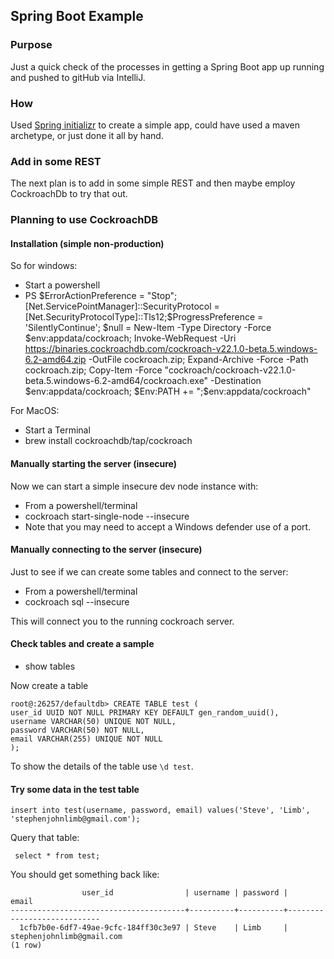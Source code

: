 ## Spring Boot Example
### Purpose
Just a quick check of the processes in getting a Spring Boot app up running and pushed to gitHub via IntelliJ.

### How
Used [Spring initializr](https://start.spring.io/) to create a simple app, could have used a maven archetype, or just done it all by hand.

### Add in some REST
The next plan is to add in some simple REST and then maybe employ CockroachDb to try that out.

### Planning to use CockroachDB

#### Installation (simple non-production)
So for windows:
- Start a powershell
- PS $ErrorActionPreference = "Stop"; [Net.ServicePointManager]::SecurityProtocol = [Net.SecurityProtocolType]::Tls12;$ProgressPreference = 'SilentlyContinue'; $null = New-Item -Type Directory -Force $env:appdata/cockroach; Invoke-WebRequest -Uri https://binaries.cockroachdb.com/cockroach-v22.1.0-beta.5.windows-6.2-amd64.zip -OutFile cockroach.zip; Expand-Archive -Force -Path cockroach.zip; Copy-Item -Force "cockroach/cockroach-v22.1.0-beta.5.windows-6.2-amd64/cockroach.exe" -Destination $env:appdata/cockroach; $Env:PATH += ";$env:appdata/cockroach"

For MacOS:
- Start a Terminal
- brew install cockroachdb/tap/cockroach

#### Manually starting the server (insecure)
Now we can start a simple insecure dev node instance with:
- From a powershell/terminal
- cockroach start-single-node --insecure
- Note that you may need to accept a Windows defender use of a port.

#### Manually connecting to the server (insecure)
Just to see if we can create some tables and connect to the server:
- From a powershell/terminal
- cockroach sql --insecure

This will connect you to the running cockroach server.

#### Check tables and create a sample
- show tables

Now create a table
```
root@:26257/defaultdb> CREATE TABLE test (
user_id UUID NOT NULL PRIMARY KEY DEFAULT gen_random_uuid(),
username VARCHAR(50) UNIQUE NOT NULL,
password VARCHAR(50) NOT NULL,
email VARCHAR(255) UNIQUE NOT NULL
);
```

To show the details of the table use `\d test`.

#### Try some data in the test table
```
insert into test(username, password, email) values('Steve', 'Limb', 'stephenjohnlimb@gmail.com');
```

Query that table:
```
 select * from test;
```

You should get something back like:
```
                user_id                | username | password |           email
---------------------------------------+----------+----------+----------------------------
  1cfb7b0e-6df7-49ae-9cfc-184ff30c3e97 | Steve    | Limb     | stephenjohnlimb@gmail.com
(1 row)
```